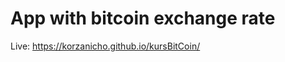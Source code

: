 <h1>App with bitcoin exchange rate</h1>

<p>Live: <a href="https://korzanicho.github.io/kursBitCoin/">https://korzanicho.github.io/kursBitCoin/</a></p>